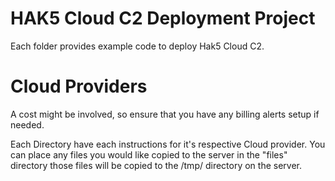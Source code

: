# HAK5 Cloud C2 Deployment Project
Each folder provides example code to deploy Hak5 Cloud C2. 

# Cloud Providers
A cost might be involved, so ensure that you have any billing alerts setup if needed.

Each Directory have each instructions for it's respective Cloud provider.
You can place any files you would like copied to the server in the "files" directory those files will be copied to the /tmp/ directory on the server.